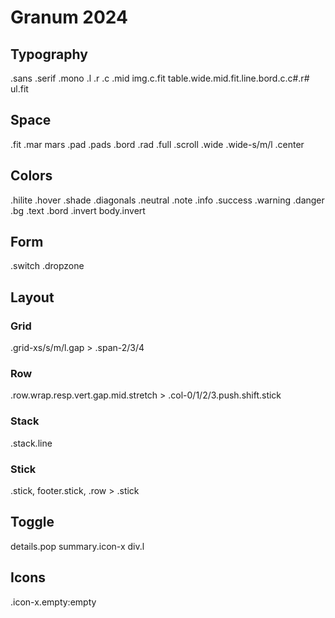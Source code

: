 # Granum 2024

## Typography

.sans .serif .mono .l .r .c .mid
img.c.fit
table.wide.mid.fit.line.bord.c.c#.r#
ul.fit

## Space

.fit .mar mars .pad .pads .bord .rad .full .scroll
.wide .wide-s/m/l .center

## Colors

.hilite .hover .shade .diagonals 
.neutral .note .info .success .warning .danger
.bg .text .bord .invert
body.invert

## Form

.switch
.dropzone

## Layout

### Grid

.grid-xs/s/m/l.gap > .span-2/3/4

### Row

.row.wrap.resp.vert.gap.mid.stretch > .col-0/1/2/3.push.shift.stick

### Stack

.stack.line

### Stick

.stick, footer.stick, .row > .stick

## Toggle

details.pop summary.icon-x div.l

## Icons

.icon-x.empty:empty
